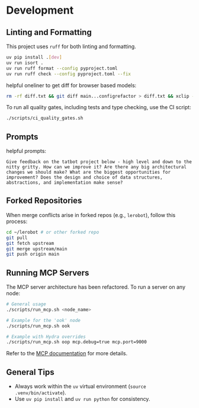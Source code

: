 # Development

## Linting and Formatting
This project uses `ruff` for both linting and formatting.
```bash
uv pip install .[dev]
uv run isort .
uv run ruff format --config pyproject.toml
uv run ruff check --config pyproject.toml --fix
```

helpful oneliner to get diff for browser based models:

```bash
rm -rf diff.txt && git diff main...configrefactor > diff.txt && xclip -selection clipboard < diff.txt
```

To run all quality gates, including tests and type checking, use the CI script:
```bash
./scripts/ci_quality_gates.sh
```

## Prompts

helpful prompts:

```
Give feedback on the tatbot project below - high level and down to the nitty gritty. How can we improve it? Are there any big architectural changes we should make? What are the biggest opportunities for improvement? Does the design and choice of data structures, abstractions, and implementation make sense?
```

## Forked Repositories
When merge conflicts arise in forked repos (e.g., `lerobot`), follow this process:
```bash
cd ~/lerobot # or other forked repo
git pull
git fetch upstream
git merge upstream/main
git push origin main
```

## Running MCP Servers
The MCP server architecture has been refactored. To run a server on any node:
```bash
# General usage
./scripts/run_mcp.sh <node_name>

# Example for the 'ook' node
./scripts/run_mcp.sh ook

# Example with Hydra overrides
./scripts/run_mcp.sh oop mcp.debug=true mcp.port=9000
```
Refer to the [MCP documentation](./mcp.md) for more details.

## General Tips
- Always work within the `uv` virtual environment (`source .venv/bin/activate`).
- Use `uv pip install` and `uv run python` for consistency.